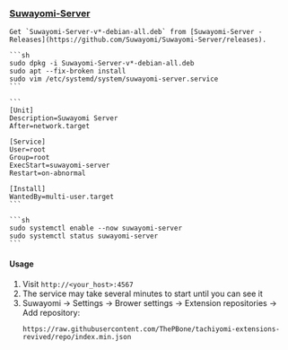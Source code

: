 ### [Suwayomi-Server](https://github.com/Suwayomi/Suwayomi-Server)

````{tab} Ubuntu 22 ARM
Get `Suwayomi-Server-v*-debian-all.deb` from [Suwayomi-Server - Releases](https://github.com/Suwayomi/Suwayomi-Server/releases).

```sh
sudo dpkg -i Suwayomi-Server-v*-debian-all.deb
sudo apt --fix-broken install
sudo vim /etc/systemd/system/suwayomi-server.service
```

```
[Unit]
Description=Suwayomi Server
After=network.target

[Service]
User=root
Group=root
ExecStart=suwayomi-server
Restart=on-abnormal

[Install]
WantedBy=multi-user.target
```

```sh
sudo systemctl enable --now suwayomi-server
sudo systemctl status suwayomi-server
```
````

#### Usage

1. Visit `http://<your_host>:4567`
2. The service may take several minutes to start until you can see it
3. Suwayomi → Settings → Brower settings → Extension repositories → Add repository:
	```
	https://raw.githubusercontent.com/ThePBone/tachiyomi-extensions-revived/repo/index.min.json
	```

[^1]: [can you make it easier to install on ubuntu , and tutorial need to update](https://github.com/Suwayomi/Suwayomi-Server/issues/896)
[^2]: [Tachiyomi Extensions Revived](https://github.com/timschneeb/tachiyomi-extensions-revived)